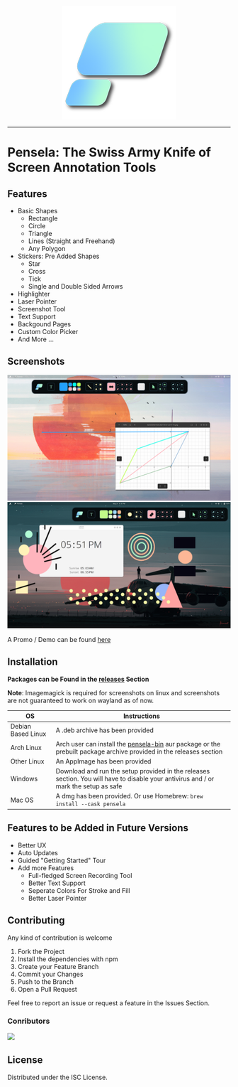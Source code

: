 <p align="center">
<img src="./assets/logo.png">
</p>

---

# Pensela: The Swiss Army Knife of Screen Annotation Tools


## Features
- Basic Shapes
    - Rectangle
    - Circle 
    - Triangle
    - Lines (Straight and Freehand)
    - Any Polygon
- Stickers: Pre Added Shapes
    - Star
    - Cross
    - Tick
    - Single and Double Sided Arrows
- Highlighter
- Laser Pointer
- Screenshot Tool     
- Text Support
- Backgound Pages
- Custom Color Picker &nbsp;
- And More ... 

## Screenshots
![Screenshot](./assets/screenshot2.png)
![Screenshot](./assets/screenshot1.png)

A Promo / Demo can be found [here](https://youtu.be/OzpgCw24ut8)

## Installation
**Packages can be Found in the [releases](https://github.com/weiameili/Pensela/releases) Section**

**Note**: Imagemagick is required for screenshots on linux and screenshots are not guaranteed to work on wayland as of now.

| OS | Instructions |
| ------------- | ------------- |
| Debian Based Linux  | A .deb archive has been provided  |
| Arch Linux  | Arch user can install the [pensela-bin](https://aur.archlinux.org/packages/pensela-bin/) aur package or the prebuilt package archive provided in the releases section  |
| Other Linux  | An AppImage has been provided  |
| Windows  | Download and run the setup provided in the releases section. You will have to disable your antivirus and / or mark the setup as safe  |
| Mac OS  | A dmg has been provided. Or use Homebrew: `brew install --cask pensela` |

## Features to be Added in Future Versions
- Better UX
- Auto Updates
- Guided "Getting Started" Tour
- Add more Features
    - Full-fledged Screen Recording Tool
    - Better Text Support
    - Seperate Colors For Stroke and Fill
    - Better Laser Pointer

## Contributing
Any kind of contribution is welcome
1. Fork the Project
2. Install the dependencies with npm
3. Create your Feature Branch 
4. Commit your Changes 
5. Push to the Branch 
6. Open a Pull Request

Feel free to report an issue or request a feature in the Issues Section.

### Conributors

<a href="https://github.com/weiameili/pensela/graphs/contributors">
  <img src="https://contrib.rocks/image?repo=weiameili/pensela" />
</a>

## License
Distributed under the ISC License.
